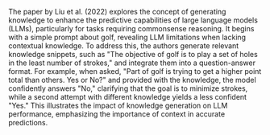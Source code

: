 The paper by Liu et al. (2022) explores the concept of generating knowledge to enhance the predictive capabilities of large language models (LLMs), particularly for tasks requiring commonsense reasoning. It begins with a simple prompt about golf, revealing LLM limitations when lacking contextual knowledge. To address this, the authors generate relevant knowledge snippets, such as "The objective of golf is to play a set of holes in the least number of strokes," and integrate them into a question-answer format. For example, when asked, "Part of golf is trying to get a higher point total than others. Yes or No?" and provided with the knowledge, the model confidently answers "No," clarifying that the goal is to minimize strokes, while a second attempt with different knowledge yields a less confident "Yes." This illustrates the impact of knowledge generation on LLM performance, emphasizing the importance of context in accurate predictions.